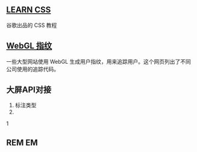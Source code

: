## [LEARN CSS](https://web.dev/learn/css/)

谷歌出品的 CSS 教程

## [WebGL 指纹](https://jonatron.github.io/webgl-fingerprinting/)

一些大型网站使用 WebGL 生成用户指纹，用来追踪用户。这个网页列出了不同公司使用的追踪代码。



## 大屏API对接

1. 标注类型
2. 

1





## REM EM